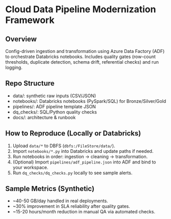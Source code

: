 
# Cloud Data Pipeline Modernization Framework

## Overview
Config-driven ingestion and transformation using Azure Data Factory (ADF) to orchestrate Databricks notebooks.
Includes quality gates (row-count thresholds, duplicate detection, schema drift, referential checks) and run logging.

## Repo Structure
- data/: synthetic raw inputs (CSV/JSON)
- notebooks/: Databricks notebooks (PySpark/SQL) for Bronze/Silver/Gold
- pipelines/: ADF pipeline template JSON
- dq_checks/: SQL/Python quality checks
- docs/: architecture & runbook

## How to Reproduce (Locally or Databricks)
1. Upload `data/*` to DBFS (`dbfs:/FileStore/data/`).
2. Import `notebooks/*.py` into Databricks and update paths if needed.
3. Run notebooks in order: ingestion -> cleaning -> transformation.
4. (Optional) Import `pipelines/adf_pipeline.json` into ADF and bind to your workspace.
5. Run `dq_checks/dq_checks.py` locally to see sample alerts.

## Sample Metrics (Synthetic)
- ~40-50 GB/day handled in real deployments.
- ~30% improvement in SLA reliability after quality gates.
- ~15-20 hours/month reduction in manual QA via automated checks.
